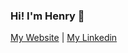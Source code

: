 ### Hi! I'm Henry 👋


[My Website](https://henryhaefliger.com) | [My Linkedin](https://linkedin.com/in/henry-haefliger)
